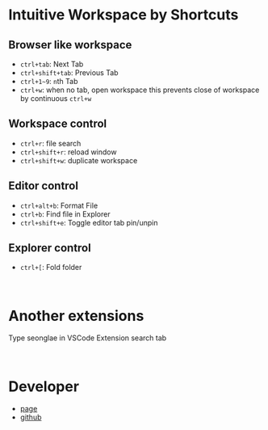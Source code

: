 # Intuitive Workspace by Shortcuts

## Browser like workspace
- `ctrl+tab`: Next Tab
- `ctrl+shift+tab`: Previous Tab
- `ctrl+1~9`: `n`th Tab
- `ctrl+w`: when no tab, open workspace
this prevents close of workspace by continuous `ctrl+w`



## Workspace control
- `ctrl+r`: file search
- `ctrl+shift+r`: reload window
- `ctrl+shift+w`: duplicate workspace

## Editor control
- `ctrl+alt+b`: Format File
- `ctrl+b`: Find file in Explorer
- `ctrl+shift+e`: Toggle editor tab pin/unpin

## Explorer control
- `ctrl+[`: Fold folder


<br/>

# Another extensions
Type seonglae in VSCode Extension search tab

<br/>

# Developer
- [page](https://seongland.com)
- [github](https://github.com/seonglae)
